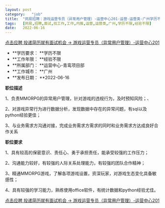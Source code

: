 ```yaml
---
layout:	post
category:	"job"
title:	"网易招聘：游戏运营专员（异常用户管理）-运营中心201-运营-运营类-广州学历不限经验不限"
tags:	[网易,招聘,面试,找工作,工作,内推,运营,运营类,广州,学历不限,经验不限]
date:	2022-06-16
---
```


[点击应聘 投递简历就有面试机会 ->  游戏运营专员（异常用户管理）-运营中心201](http://mobile.bole.netease.com/bole/boleDetail?id=40250&employeeId=346f03c3cda5f04c&key=all)



- **学历要求： **学历不限
- **工作年限： **经验不限
- **所属部门： **运营中心-青鸾项目部
- **工作城市： **广州
- **发布日期： **2022-06-16



**职位描述**

1、负责MMORPG的异常用户管理，针对游戏的违规行为，及时预知风险；、

2、对游戏异常行为进行数据分析，发现数据中存在的异常问题，有sql以及python经验更佳；

3、与业务需求方沟通对接，完成业务需求方需求的同时和业务需求方达成良好合作关系



**职位要求**

1、具有较高的保密意识、责任心、勇于承担责任，能承受较强的工作压力；

2、沟通能力较好，有较强的人际关系处理能力，有较强的团队合作精神；

3、精通MMORPG游戏，了解各项游戏设置，资深玩家，对游戏生态变化具备敏感性；

4、具有较强的学习能力，熟练使用office软件，有统计数据和python经验尤佳。



[点击应聘 投递简历就有面试机会 ->  游戏运营专员（异常用户管理）-运营中心201](http://mobile.bole.netease.com/bole/boleDetail?id=40250&employeeId=346f03c3cda5f04c&key=all)